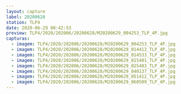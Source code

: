 ```yaml
---
layout: capture
label: 20200628
station: TLP4
date: 2020-06-29 00:42:53
preview: TLP4/2020/202006/20200628/M20200629_004253_TLP_4P.jpg
capturas:
  - imagem: TLP4/2020/202006/20200628/M20200629_004253_TLP_4P.jpg
  - imagem: TLP4/2020/202006/20200628/M20200629_014412_TLP_4P.jpg
  - imagem: TLP4/2020/202006/20200628/M20200629_014533_TLP_4P.jpg
  - imagem: TLP4/2020/202006/20200628/M20200629_015401_TLP_4P.jpg
  - imagem: TLP4/2020/202006/20200628/M20200629_025403_TLP_4P.jpg
  - imagem: TLP4/2020/202006/20200628/M20200629_040137_TLP_4P.jpg
  - imagem: TLP4/2020/202006/20200628/M20200629_051412_TLP_4P.jpg
  - imagem: TLP4/2020/202006/20200628/M20200629_060509_TLP_4P.jpg
---
```

